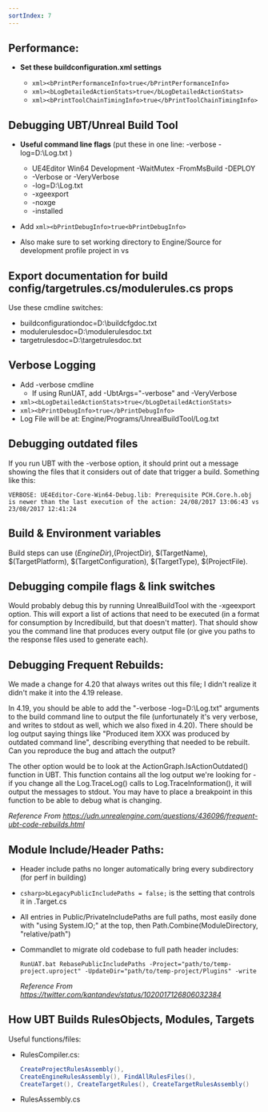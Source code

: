 ```yaml
---
sortIndex: 7
---
```


## Performance:

- **Set these buildconfiguration.xml settings**

  - `xml><bPrintPerformanceInfo>true</bPrintPerformanceInfo>`
  - `xml><bLogDetailedActionStats>true</bLogDetailedActionStats>`
  - `xml><bPrintToolChainTimingInfo>true</bPrintToolChainTimingInfo>`

## Debugging UBT/Unreal Build Tool

- **Useful command line flags** (put these in one line: -verbose -log=D:\\Log.txt )

  - UE4Editor Win64 Development -WaitMutex -FromMsBuild -DEPLOY
  - \-Verbose or -VeryVerbose
  - \-log=D:\\Log.txt
  - \-xgeexport
  - \-noxge
  - \-installed

- Add `xml><bPrintDebugInfo>true<bPrintDebugInfo>`

- Also make sure to set working directory to Engine/Source for development profile project in vs

## Export documentation for build config/targetrules.cs/modulerules.cs props

Use these cmdline switches:

- buildconfigurationdoc=D:\\buildcfgdoc.txt
- modulerulesdoc=D:\\modulerulesdoc.txt
- targetrulesdoc=D:\\targetrulesdoc.txt

## Verbose Logging

- Add -verbose cmdline
  - If using RunUAT, add -UbtArgs="-verbose" and -VeryVerbose
- `xml><bLogDetailedActionStats>true</bLogDetailedActionStats>`
- `xml><bPrintDebugInfo>true</bPrintDebugInfo>`
- Log File will be at: Engine/Programs/UnrealBuildTool/Log.txt

## Debugging outdated files

If you run UBT with the -verbose option, it should print out a message showing the files that it considers out of date that trigger a build. Something like this:

`VERBOSE: UE4Editor-Core-Win64-Debug.lib: Prerequisite PCH.Core.h.obj is newer than the last execution of the action: 24/08/2017 13:06:43 vs 23/08/2017 12:41:24`

## Build & Environment variables

Build steps can use $(EngineDir),$(ProjectDir), $(TargetName), $(TargetPlatform), $(TargetConfiguration), $(TargetType), $(ProjectFile).

## Debugging compile flags & link switches

Would probably debug this by running UnrealBuildTool with the -xgeexport option. This will export a list of actions that need to be executed (in a format for consumption by Incredibuild, but that doesn't matter). That should show you the command line that produces every output file (or give you paths to the response files used to generate each).

## Debugging Frequent Rebuilds:

We made a change for 4.20 that always writes out this file; I didn't realize it didn't make it into the 4.19 release.

In 4.19, you should be able to add the "-verbose -log=D:\\Log.txt" arguments to the build command line to output the file (unfortunately it's very verbose, and writes to stdout as well, which we also fixed in 4.20). There should be log output saying things like "Produced item XXX was produced by outdated command line", describing everything that needed to be rebuilt. Can you reproduce the bug and attach the output?

The other option would be to look at the ActionGraph.IsActionOutdated() function in UBT. This function contains all the log output we're looking for - if you change all the Log.TraceLog() calls to Log.TraceInformation(), it will output the messages to stdout. You may have to place a breakpoint in this function to be able to debug what is changing.

*Reference From <https://udn.unrealengine.com/questions/436096/frequent-ubt-code-rebuilds.html>*

## Module Include/Header Paths:

- Header include paths no longer automatically bring every subdirectory (for perf in building)

- `csharp>bLegacyPublicIncludePaths = false;` is the setting that controls it in .Target.cs

- All entries in Public/PrivateIncludePaths are full paths, most easily done with "using System.IO;" at the top, then Path.Combine(ModuleDirectory, "relative/path")

- Commandlet to migrate old codebase to full path header includes:

  `RunUAT.bat RebasePublicIncludePaths -Project="path/to/temp-project.uproject" -UpdateDir="path/to/temp-project/Plugins" -write`

  *Reference From <https://twitter.com/kantandev/status/1020017126806032384>*

## How UBT Builds RulesObjects, Modules, Targets

Useful functions/files:

- RulesCompiler.cs:

  ```csharp
  CreateProjectRulesAssembly(),
  CreateEngineRulesAssembly(), FindAllRulesFiles(),
  CreateTarget(), CreateTargetRules(), CreateTargetRulesAssembly()
  ```

- RulesAssembly.cs
